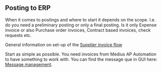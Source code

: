 ## Posting to ERP
When it comes to postings and where to start it depends on the scope. I.e. do you need a preliminary posting or only a final posting. Is it only Expense invoice or also Purchase order invoices, Contract based invoices, check requests etc. 

General information on set-up of the [Supplier invoice flow](https://success.mediusflow.com/documentation/integration-documentation/technical/rest/scenarios/#running-the-supplier-invoice-posting-flow)

Start as simple as possible. You need invoices from Medius AP Automation to have something to work with. You can find the message que in GUI here: [Message management](https://cloud.mediusflow.com/$TenantNameQA/MessageManagement/Index).
